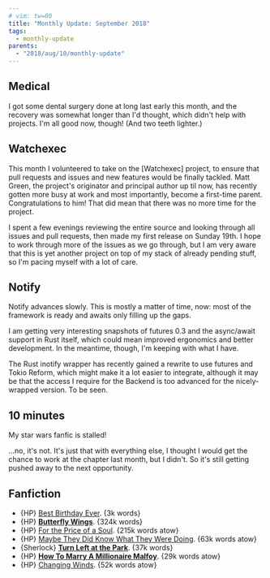 ```yaml
---
# vim: tw=80
title: "Monthly Update: September 2018"
tags:
  - monthly-update
parents:
  - "2018/aug/10/monthly-update"
---
```


## Medical

I got some dental surgery done at long last early this month, and the recovery
was somewhat longer than I'd thought, which didn't help with projects. I'm all
good now, though! (And two teeth lighter.)

## Watchexec

This month I volunteered to take on the [Watchexec] project, to ensure that pull
requests and issues and new features would be finally tackled. Matt Green, the
project's originator and principal author up til now, has recently gotten more
busy at work and most importantly, become a first-time parent. Congratulations
to him! That did mean that there was no more time for the project.

I spent a few evenings reviewing the entire source and looking through all
issues and pull requests, then made my first release on Sunday 19th. I hope to
work through more of the issues as we go through, but I am very aware that this
is yet another project on top of my stack of already pending stuff, so I'm
pacing myself with a lot of care.

## Notify

Notify advances slowly. This is mostly a matter of time, now: most of the
framework is ready and awaits only filling up the gaps.

I am getting very interesting snapshots of futures 0.3 and the async/await
support in Rust itself, which could mean improved ergonomics and better
development. In the meantime, though, I'm keeping with what I have.

The Rust inotify wrapper has recently gained a rewrite to use futures and Tokio
Reform, which might make it a lot easier to integrate, although it may be that
the access I require for the Backend is too advanced for the nicely-wrapped
version. To be seen.

## 10 minutes

My star wars fanfic is stalled!

...no, it's not. It's just that with everything else, I thought I would get the
chance to work at the chapter last month, but I didn't. So it's still getting
pushed away to the next opportunity.

## Fanfiction

 - {HP} [Best Birthday Ever](https://archiveofourown.org/works/222657). {3k words}
 - {HP} **[Butterfly Wings](https://archiveofourown.org/works/5885209)**. {324k words}
 - {HP} [For the Price of a Soul](https://archiveofourown.org/works/14815872). {215k words atow}
 - {HP} [Maybe They Did Know What They Were Doing](https://archiveofourown.org/works/10972371). {63k words atow}
 - {Sherlock} **[Turn Left at the Park](https://archiveofourown.org/works/10912236)**. {37k words}
 - {HP} **[How To Marry A Millionaire Malfoy](https://archiveofourown.org/works/15190946)**. {29k words atow}
 - {HP} [Changing Winds](https://archiveofourown.org/works/1474159). {52k words atow}
